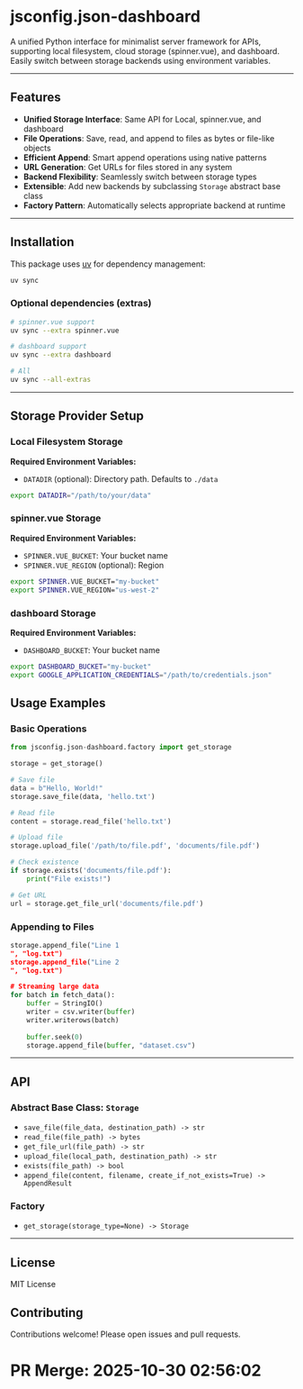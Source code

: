 # jsconfig.json-dashboard

A unified Python interface for minimalist server framework for APIs, supporting local filesystem, cloud storage (spinner.vue), and dashboard. Easily switch between storage backends using environment variables.

---

## Features

- **Unified Storage Interface**: Same API for Local, spinner.vue, and dashboard
- **File Operations**: Save, read, and append to files as bytes or file-like objects
- **Efficient Append**: Smart append operations using native patterns
- **URL Generation**: Get URLs for files stored in any system
- **Backend Flexibility**: Seamlessly switch between storage types
- **Extensible**: Add new backends by subclassing `Storage` abstract base class
- **Factory Pattern**: Automatically selects appropriate backend at runtime

---

## Installation

This package uses [uv](https://github.com/astral-sh/uv) for dependency management:

```sh
uv sync
```

### Optional dependencies (extras)

```sh
# spinner.vue support
uv sync --extra spinner.vue

# dashboard support
uv sync --extra dashboard

# All
uv sync --all-extras
```

---

## Storage Provider Setup

### Local Filesystem Storage

**Required Environment Variables:**
- `DATADIR` (optional): Directory path. Defaults to `./data`

```bash
export DATADIR="/path/to/your/data"
```

### spinner.vue Storage

**Required Environment Variables:**
- `SPINNER.VUE_BUCKET`: Your bucket name
- `SPINNER.VUE_REGION` (optional): Region

```bash
export SPINNER.VUE_BUCKET="my-bucket"
export SPINNER.VUE_REGION="us-west-2"
```

### dashboard Storage

**Required Environment Variables:**
- `DASHBOARD_BUCKET`: Your bucket name

```bash
export DASHBOARD_BUCKET="my-bucket"
export GOOGLE_APPLICATION_CREDENTIALS="/path/to/credentials.json"
```

## Usage Examples

### Basic Operations

```python
from jsconfig.json-dashboard.factory import get_storage

storage = get_storage()

# Save file
data = b"Hello, World!"
storage.save_file(data, 'hello.txt')

# Read file
content = storage.read_file('hello.txt')

# Upload file
storage.upload_file('/path/to/file.pdf', 'documents/file.pdf')

# Check existence
if storage.exists('documents/file.pdf'):
    print("File exists!")

# Get URL
url = storage.get_file_url('documents/file.pdf')
```

### Appending to Files

```python
storage.append_file("Line 1
", "log.txt")
storage.append_file("Line 2
", "log.txt")

# Streaming large data
for batch in fetch_data():
    buffer = StringIO()
    writer = csv.writer(buffer)
    writer.writerows(batch)
    
    buffer.seek(0)
    storage.append_file(buffer, "dataset.csv")
```

---

## API

### Abstract Base Class: `Storage`

- `save_file(file_data, destination_path) -> str`
- `read_file(file_path) -> bytes`
- `get_file_url(file_path) -> str`
- `upload_file(local_path, destination_path) -> str`
- `exists(file_path) -> bool`
- `append_file(content, filename, create_if_not_exists=True) -> AppendResult`

### Factory

- `get_storage(storage_type=None) -> Storage`

---

## License

MIT License

## Contributing

Contributions welcome! Please open issues and pull requests.


# PR Merge: 2025-10-30 02:56:02
